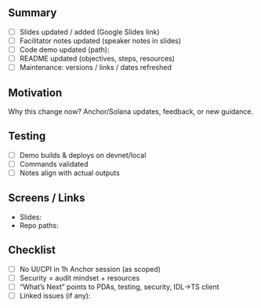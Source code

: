 ## Summary
- [ ] Slides updated / added (Google Slides link)
- [ ] Facilitator notes updated (speaker notes in slides)
- [ ] Code demo updated (path):
- [ ] README updated (objectives, steps, resources)
- [ ] Maintenance: versions / links / dates refreshed

## Motivation
Why this change now? Anchor/Solana updates, feedback, or new guidance.

## Testing
- [ ] Demo builds & deploys on devnet/local
- [ ] Commands validated
- [ ] Notes align with actual outputs

## Screens / Links
- Slides:
- Repo paths:

## Checklist
- [ ] No UI/CPI in 1h Anchor session (as scoped)
- [ ] Security = audit mindset + resources
- [ ] “What’s Next” points to PDAs, testing, security, IDL→TS client
- [ ] Linked issues (if any):
